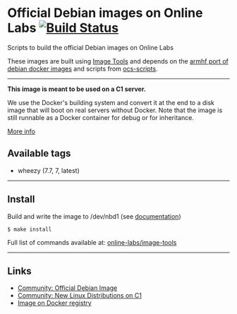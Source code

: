 Official Debian images on Online Labs [![Build Status](https://travis-ci.org/online-labs/image-debian.svg?branch=master)](https://travis-ci.org/online-labs/image-debian)
=====================================

Scripts to build the official Debian images on Online Labs

These images are built using [Image Tools](https://github.com/online-labs/image-tools) and depends on the [armhf port of debian docker images](https://registry.hub.docker.com/u/armbuild/debian/) and scripts from [ocs-scripts](https://github.com/online-labs/ocs-scripts).

---

**This image is meant to be used on a C1 server.**

We use the Docker's building system and convert it at the end to a disk image that will boot on real servers without Docker. Note that the image is still runnable as a Docker container for debug or for inheritance.

[More info](https://github.com/online-labs/image-tools#docker-based-builder)

Available tags
--------------

- wheezy (7.7, 7, latest)

---

Install
-------

Build and write the image to /dev/nbd1 (see [documentation](https://doc.cloud.online.net/howto/create_image.html))

    $ make install

Full list of commands available at: [online-labs/image-tools](https://github.com/online-labs/image-tools/tree/master#commands)

---

Links
-----

- [Community: Official Debian Image](https://community.cloud.online.net/t/official-debian-image/344/11?u=manfred)
- [Community: New Linux Distributions on C1](https://community.cloud.online.net/t/official-new-linux-distributions-ubuntu-coreos-centos-fedora-arch-linux/229?u=manfred)
- [Image on Docker registry](https://registry.hub.docker.com/u/armbuild/ocs-distrib-debian/)
